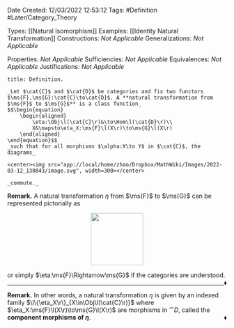 <div class="topSpace"></div>

Date Created: 12/03/2022 12:53:12
Tags: #Definition #Later/Category_Theory

Types: [[Natural Isomorphism]]
Examples: [[Identity Natural Transformation]]
Constructions: _Not Applicable_
Generalizations: _Not Applicable_

Properties: _Not Applicable_
Sufficiencies: _Not Applicable_
Equivalences: _Not Applicable_
Justifications: _Not Applicable_

``` ad-Definition
title: Definition.

_Let $\cat{C}$ and $\cat{D}$ be categories and fix two functors $\ms{F},\ms{G}:\cat{C}\to\cat{D}$. A **natural transformation from $\ms{F}$ to $\ms{G}$** is a class function_
$$\begin{equation}
    \begin{aligned}
        \eta:\Obj\l(\cat{C}\r)&\to\Hom\l(\cat{D}\r)\\
        X&\mapsto\eta_X:\ms{F}\l(X\r)\to\ms{G}\l(X\r)
    \end{aligned}
\end{equation}$$
_such that for all morphisms $\alpha:X\to Y$ in $\cat{C}$, the diagrams_

<center><img src="app://local/home/zhao/Dropbox/MathWiki/Images/2022-03-12_130843/image.svg", width=300></center>

_commute._

```

**Remark.** A natural transformation $\eta$ from $\ms{F}$ to $\ms{G}$ can be represented pictorially as

<center><img src="app://local/home/zhao/Dropbox/MathWiki/Images/2022-03-12_134415/image.svg", width=120></center>

or simply $\eta:\ms{F}\Rightarrow\ms{G}$ if the categories are understood.<span style="float:right;">$\blacklozenge$</span>

---

**Remark.** In other words, a natural transformation $\eta$ is given by an indexed family $\l\{\eta_X\r\}_{X\in\Obj\l(\cat{C}\r)}$ where $\eta_X:\ms{F}\l(X\r)\to\ms{G}\l(X\r)$ are morphisms in $\cat{D}$, called the **component morphisms of $\eta$**.<span style="float:right;">$\blacklozenge$</span>

